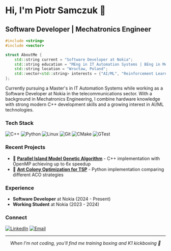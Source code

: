 # Hi, I'm Piotr Samczuk 👋

## Software Developer | Mechatronics Engineer

```cpp
#include <string>
#include <vector>

struct AboutMe {
    std::string current = "Software Developer at Nokia";
    std::string education = "MEng in IT Automation Systems | BEng in Mechatronics";
    std::string location = "Wrocław, Poland";
    std::vector<std::string> interests = {"AI/ML", "Reinforcement Learning", "Optimization Algorithms"};
};
```

Currently pursuing a Master's in IT Automation Systems while working as a Software Developer at Nokia in the telecommunications sector. With a background in Mechatronics Engineering, I combine hardware knowledge with strong modern C++ development skills and a growing interest in AI/ML technologies.

### Tech Stack

![C++](https://img.shields.io/badge/-C++-00599C?style=flat-square&logo=c%2B%2B&logoColor=white)
![Python](https://img.shields.io/badge/-Python-3776AB?style=flat-square&logo=Python&logoColor=white)
![Linux](https://img.shields.io/badge/-Linux-FCC624?style=flat-square&logo=linux&logoColor=black)
![Git](https://img.shields.io/badge/-Git-F05032?style=flat-square&logo=git&logoColor=white)
![CMake](https://img.shields.io/badge/-CMake-064F8C?style=flat-square&logo=cmake&logoColor=white)
![GTest](https://img.shields.io/badge/-GTest-4285F4?style=flat-square&logo=google&logoColor=white)

### Recent Projects

- 🧬 **[Parallel Island Model Genetic Algorithm](https://github.com/piotrsamczuk/parallel-genetic-algorithm)** - C++ implementation with OpenMP achieving up to 6x speedup
- 🐜 **[Ant Colony Optimization for TSP](https://github.com/piotrsamczuk/ant-colony-optimization)** - Python implementation comparing different ACO strategies

### Experience

- **Software Developer** at Nokia (2024 - Present)
- **Working Student** at Nokia (2023 - 2024)

### Connect

[![LinkedIn](https://img.shields.io/badge/LinkedIn-%230077B5.svg?style=for-the-badge&logo=linkedin&logoColor=white)](https://linkedin.com/in/piotrsamczuk)
[![Email](https://img.shields.io/badge/Email-D14836?style=for-the-badge&logo=gmail&logoColor=white)](mailto:samczukp@gmail.com)

---

<p align="center"><i>When I'm not coding, you'll find me training boxing and K1 kickboxing 🥊</i></p>
